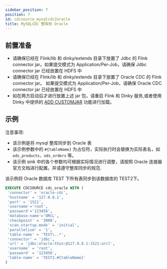 ```yaml
---
sidebar_position: 7
position: 7
id: cdcsource_mysqlcdc2oracle
title: MySQLCDC 整库到 Oracle
---
```




## 前置准备

- 请确保已经在 Flink/lib 和 dinky/extends 目录下放置了 Jdbc 的 Flink connector jar。如果提交模式为 Application/Per-Job，请确保 Jdbc connector jar 已经放置在 HDFS 中
- 请确保已经在 Flink/lib 和 dinky/extends 目录下放置了 Oracle CDC 的 Flink connector jar。 如果提交模式为 Application/Per-Job，请确保 Oracle CDC connector jar 已经放置在 HDFS 中
- 如在两方启动后才进行放置上述 jar 包，请重启 Flink 和 Dinky 服务,或者使用 Dinky 中提供的 [ADD CUSTOMJAR](../../extend/expand_statements/add_jar_statement) 功能进行加载。


## 示例

注意事项:
- 该示例是将 mysql 整库同步到 Oracle 表
- 该示例参数中的 `#{tableName}` 为占位符，实际执行时会替换为实际表名，如 `ods_products`、`ods_orders` 等。
- 该示例 sink 中的各个参数均可根据实际情况进行调整，请按照 Oracle 连接器官方文档进行配置。并请遵守整库同步的规范.


该示例将 Oracle 数据库 TEST 下所有表同步到该数据库的 TEST2下。

```sql showLineNumbers
EXECUTE CDCSOURCE cdc_oracle WITH (
 'connector' = 'oracle-cdc',
 'hostname' = '127.0.0.1',
 'port' = '1521',
 'username'='root',
 'password'='123456',
 'database-name'='ORCL',
 'checkpoint' = '3000',
 'scan.startup.mode' = 'initial',
 'parallelism' = '1',
 'table-name' = 'TEST\..*',
 'connector' = 'jdbc',
 'url' = 'jdbc:oracle:thin:@127.0.0.1:1521:orcl',
 'username' = 'root',
 'password' = '123456',
 'table-name' = 'TEST2.#{tableName}'
)
```
